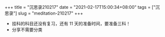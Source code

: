 +++
title = "沉思录210217"
date = "2021-02-17T15:00:34+08:00"
tags = ["沉思录"]
slug = "meditation-210217"
+++

- 挂科的科目还没有复习，还有 11 天的准备时间，要准备三科！
- 分享不需要分类
